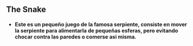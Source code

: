 ## The Snake
* #### Este es un pequeño juego de la famosa serpiente, consiste en mover la serpiente para alimentarla de pequeñas esferas, pero evitando chocar contra las paredes o comerse asi misma.

